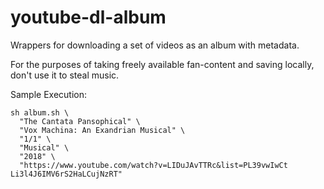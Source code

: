 # youtube-dl-album

Wrappers for downloading a set of videos as an album with metadata.

For the purposes of taking freely available fan-content and saving locally, don't use it to steal music.

Sample Execution:
```
sh album.sh \
  "The Cantata Pansophical" \
  "Vox Machina: An Exandrian Musical" \
  "1/1" \
  "Musical" \
  "2018" \
  "https://www.youtube.com/watch?v=LIDuJAvTTRc&list=PL39vwIwCt
Li3l4J6IMV6rS2HaLCujNzRT"
```
